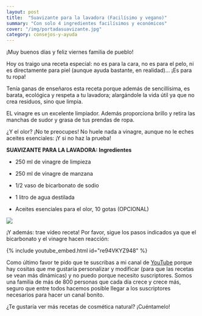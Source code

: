 ```yaml
---
layout: post
title:  "Suavizante para la lavadora (Facilísimo y vegano)"
summary: "Con solo 4 ingredientes facilísimos y económicos"
cover: "/img/portadasuavizante.jpg"
category: consejos-y-ayuda
---
```



¡Muy buenos días y feliz viernes familia de pueblo!


Hoy os traigo una receta especial: no es para la cara, no es para el pelo, ni es directamente para piel (aunque ayuda bastante, en realidad)... ¡Es para tu ropa!


Tenía ganas de enseñaros esta receta porque además de sencillísima, es barata, ecológica y respeta a tu lavadora; alargándole la vida útil ya que no crea residuos, sino que limpia.


EL vinagre es un excelente limpiador. Además proporciona brillo y retira las manchas de sudor y grasa de tus prendas de ropa.



¿Y el olor? ¡No te preocupes! No huele nada a vinagre, aunque no le eches aceites esenciales: ¡Y si no haz la prueba!




**SUAVIZANTE PARA LA LAVADORA: Ingredientes**



- 250 ml de vinagre de limpieza


- 250 ml de vinagre de manzana 


- 1/2 vaso de bicarbonato de sodio


- 1 litro de agua destilada


- Aceites esenciales para el olor, 10 gotas (OPCIONAL)



![](/img/suavizante.JPG) 



¡Y además: trae vídeo receta! Por favor, sigue los pasos indicados ya que el bicarbonato y el vinagre hacen reacción:




{% include youtube_embed.html id="re94VKYZ948" %}

Como último favor te pido que te suscribas a mi canal de [YouTube](https://www.youtube.com/channel/UCpwpKnkPezvXFnVyzCWadIQ?view_as=subscriber) porque hay cositas que me gustaría personalizar y modificar (para que las recetas se vean más dinámicas) y no puedo porque necesito suscriptores. Somos una familia de más de 800 personas que cada día crece y crece más, seguro que entre todos hacemos posible llegar a los suscriptores necesarios para hacer un canal bonito.




¿Te gustaría ver más recetas de cosmética natural? ¡Cuéntamelo!

